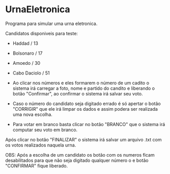 # UrnaEletronica
 Programa para simular uma urna eletronica.
 
 Candidatos disponiveis para teste:
 - Haddad / 13
 - Bolsonaro / 17
 - Amoedo / 30
 - Cabo Daciolo / 51
 
 - Ao clicar nos números e eles formarem o número de um cadito o sistema irá carregar a foto, nome e partido do candito e liberando o botão "Confirmar", ao confirmar o sistema irá salvar seu voto.
 
 - Caso o número do candidato seja digitado errado é só apertar o botão "CORRIGIR" que ele irá limpar os dados e assim podera ser realizada uma nova escolha.
 
 - Para votar em branco basta clicar no botão "BRANCO" que o sistema irá computar seu voto em branco.
 
 Após clicar no botão "FINALIZAR" o sistema irá salvar um arquivo .txt com os votos realizados naquela urna.
 
 OBS: Após a escolha de um candidato os botão com os numeros ficam desabilitados para que não seja digitado qualquer número o e botão "CONFIRMAR" fique liberado.
 
